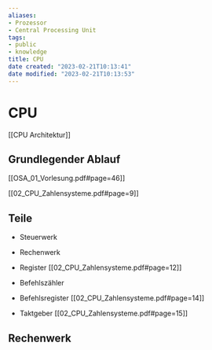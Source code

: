 ```yaml
---
aliases: 
- Prozessor
- Central Processing Unit
tags: 
- public
- knowledge
title: CPU
date created: "2023-02-21T10:13:41"
date modified: "2023-02-21T10:13:53"
---
```


# CPU

[[CPU Architektur]]

## Grundlegender Ablauf

[[OSA_01_Vorlesung.pdf#page=46]]

[[02_CPU_Zahlensysteme.pdf#page=9]]

## Teile
- Steuerwerk
- Rechenwerk
- Register
[[02_CPU_Zahlensysteme.pdf#page=12]]

- Befehlszähler
- Befehlsregister
[[02_CPU_Zahlensysteme.pdf#page=14]]

- Taktgeber
[[02_CPU_Zahlensysteme.pdf#page=15]]

## Rechenwerk
